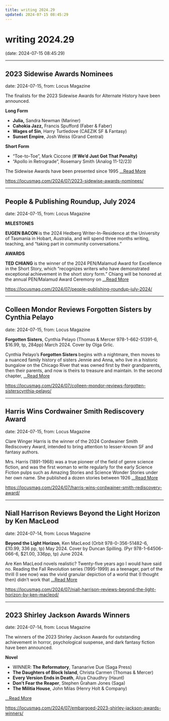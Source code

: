 ```yaml
---
title: writing 2024.29
updated: 2024-07-15 08:45:29
---
```


# writing 2024.29

(date: 2024-07-15 08:45:29)

---

## 2023 Sidewise Awards Nominees

date: 2024-07-15, from: Locus Magazine

<p></p>
<p>The finalists for the 2023 Sidewise Awards for Alternate History have been announced.</p>
<div class="mynomorebulletlist">
<p><strong>Long Form</strong></p>
<ul>
<li><strong>Julia,</strong> Sandra Newman (Mariner)</li>
<li><strong>Cahokia Jazz,</strong> Francis Spufford (Faber &#38; Faber)</li>
<li><strong>Wages of Sin</strong>, Harry Turtledove (CAEZIK SF &#38; Fantasy)</li>
<li><strong>Sunset Empire</strong>, Josh Weiss (Grand Central)</li>
</ul>
<p><strong>Short Form</strong></p>
<ul>
<li>“Toe-to-Toe”, Mark Ciccone (<strong>If We’d Just Got That Penalty)</strong></li>
<li>“Apollo in Retrograde”, Rosemary Smith (Analog 11-12/23)</li>
</ul>
</div>
<p>The Sidewise Awards have been presented since 1995  <a href="https://locusmag.com/2024/07/2023-sidewise-awards-nominees/" class="read-more">...Read More </a></p> 

<https://locusmag.com/2024/07/2023-sidewise-awards-nominees/>

---

## People & Publishing Roundup,  July 2024

date: 2024-07-15, from: Locus Magazine

<div>
<div class="catheader"><strong>MILESTONES</strong></div>

<p><strong>EUGEN BACON </strong>is the 2024 Hedberg Writer-In-Residence at the University of Tasmania in Hobart, Australia, and will spend three months writing, teaching, and “taking part in community conversations.”</p>
</div>
<div class="catheader"><strong>AWARDS</strong></div>

<p><strong>TED CHIANG </strong>is the winner of the 2024 PEN/Malamud Award for Excellence in the Short Story, which “recognizes writers who have demonstrated exceptional achievement in the short story form.” Chiang will be honored at the annual PEN/Malamud Award Ceremony on  <a href="https://locusmag.com/2024/07/people-publishing-roundup-july-2024/" class="read-more">...Read More </a></p> 

<https://locusmag.com/2024/07/people-publishing-roundup-july-2024/>

---

## Colleen Mondor Reviews Forgotten Sisters by Cynthia Pelayo

date: 2024-07-15, from: Locus Magazine

<p><strong>Forgotten Sisters</strong>, Cynthia Pelayo (Thomas &#38; Mercer 978-1-662-51391-6, $16.99, tp, 284pp) March 2024. Cover by Olga Grlic.</p>
<p>Cynthia Pelayo’s <strong>Forgotten Sisters </strong>begins with a nightmare, then moves to a nuanced family history of sisters Jennie and Anna, who live in a historic bungalow on the Chicago River that was owned first by their grandparents, then their parents, and now is theirs to treasure and maintain. In the second chapter,  <a href="https://locusmag.com/2024/07/colleen-mondor-reviews-forgotten-sisterscynthia-pelayo/" class="read-more">...Read More </a></p> 

<https://locusmag.com/2024/07/colleen-mondor-reviews-forgotten-sisterscynthia-pelayo/>

---

## Harris Wins Cordwainer Smith Rediscovery Award

date: 2024-07-15, from: Locus Magazine

<p>Clare Winger Harris is the winner of the 2024 Cordwainer Smith Rediscovery Award, intended to bring attention to lesser-known SF and fantasy authors.</p>
<p>Mrs. Harris (1891-1968) was a true pioneer of the field of genre science fiction, and was the first woman to write regularly for the early Science Fiction pulps such as Amazing Stories and Science Wonder Stories under her own name. She published a dozen stories between 1926  <a href="https://locusmag.com/2024/07/harris-wins-cordwainer-smith-rediscovery-award/" class="read-more">...Read More </a></p> 

<https://locusmag.com/2024/07/harris-wins-cordwainer-smith-rediscovery-award/>

---

## Niall Harrison Reviews Beyond the Light Horizon by Ken MacLeod

date: 2024-07-14, from: Locus Magazine

<p><strong>Beyond the Light Horizon</strong>, Ken MacLeod (Orbit 978-0-356-51482-6, £10.99, 336 pp, tp) May 2024. Cover by Duncan Spilling. (Pyr 978-1-64506-066-6, $21.00, 336pp, tp) June 2024.</p>
<p>Are Ken MacLeod novels realistic? Twenty-five years ago I would have said no. Reading the Fall Revolution series (1995-1999) as a teenager, part of the thrill (I see now) was the vivid granular depiction of a world that (I thought then) didn’t work that  <a href="https://locusmag.com/2024/07/niall-harrison-reviews-beyond-the-light-horizon-by-ken-macleod/" class="read-more">...Read More </a></p> 

<https://locusmag.com/2024/07/niall-harrison-reviews-beyond-the-light-horizon-by-ken-macleod/>

---

## 2023 Shirley Jackson Awards Winners

date: 2024-07-14, from: Locus Magazine

<p></p>
<p>The winners of the 2023 Shirley Jackson Awards for outstanding achievement in horror, psychological suspense, and dark fantasy fiction have been announced.</p>
<div class="mynomorebulletlist">
<p><strong>Novel</strong></p>
<ul>
<li>WINNER:<strong> The Reformatory</strong>, Tananarive Due (Saga Press)</li>
<li><strong>The Daughters of Block Island</strong>, Christa Carmen (Thomas &#38; Mercer)</li>
<li><strong>Every Version Ends in Death</strong>, Aliya Chaudhry (Haunt)</li>
<li><strong>Don’t Fear the Reaper</strong>, Stephen Graham Jones (Saga)</li>
<li><strong>The Militia House</strong>, John Milas (Henry Holt &#38; Company)</li></ul></div> <a href="https://locusmag.com/2024/07/embargoed-2023-shirley-jackson-awards-winners/" class="read-more">...Read More </a> 

<https://locusmag.com/2024/07/embargoed-2023-shirley-jackson-awards-winners/>


